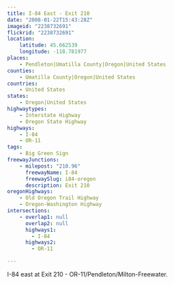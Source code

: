 ```yaml
---
title: I-84 East - Exit 210
date: "2008-01-22T15:43:28Z"
imageid: "2238732691"
flickrid: "2238732691"
location:
    latitude: 45.662539
    longitude: -118.781977
places:
    - Pendleton|Umatilla County|Oregon|United States
counties:
    - Umatilla County|Oregon|United States
countries:
    - United States
states:
    - Oregon|United States
highwaytypes:
    - Interstate Highway
    - Oregon State Highway
highways:
    - I-84
    - OR-11
tags:
    - Big Green Sign
freewayJunctions:
    - milepost: "210.96"
      freewayName: I-84
      freewaySlug: i84-oregon
      description: Exit 210
oregonHighways:
    - Old Oregon Trail Highway
    - Oregon-Washington Highway
intersections:
    - overlap1: null
      overlap2: null
      highways1:
        - I-84
      highways2:
        - OR-11

---
```

I-84 east at Exit 210 - OR-11/Pendleton/Milton-Freewater.